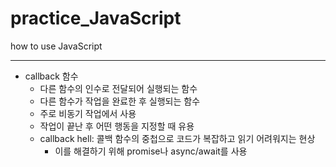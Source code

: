 # practice_JavaScript
how to use JavaScript
***

- callback 함수
    - 다른 함수의 인수로 전달되어 실행되는 함수
    - 다른 함수가 작업을 완료한 후 실행되는 함수
    - 주로 비동기 작업에서 사용
    - 작업이 끝난 후 어떤 행동을 지정할 때 유용
    - callback hell: 콜백 함수의 중첩으로 코드가 복잡하고 읽기 어려워지는 현상
        - 이를 해결하기 위해 promise나 async/await를 사용